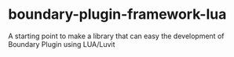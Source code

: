 # boundary-plugin-framework-lua
A starting point to make a library that can easy the development of Boundary Plugin using LUA/Luvit
